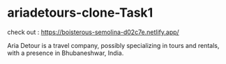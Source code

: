 # ariadetours-clone-Task1
check out : https://boisterous-semolina-d02c7e.netlify.app/

Aria Detour is a  travel company, possibly specializing in tours and rentals, with a presence in Bhubaneshwar, India.
